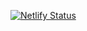 [![Netlify Status](https://api.netlify.com/api/v1/badges/99e4b6d7-7fba-4d5a-b492-95cfc2d0ac3e/deploy-status)](https://app.netlify.com/sites/deepak15/deploys)
